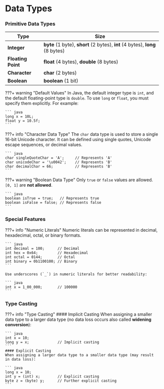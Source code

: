 # Data Types

### Primitive Data Types

| **Type**           | **Size**                                                                      |
|--------------------|-------------------------------------------------------------------------------|
| **Integer**        | **byte** (1 byte), **short** (2 bytes), **int** (4 bytes), **long** (8 bytes) |
| **Floating Point** | **float** (4 bytes), **double** (8 bytes)                                     |
| **Character**      | **char** (2 bytes)                                                            |
| **Boolean**        | **boolean** (1 bit)                                                           |

???+ warning "Default Values"
    In Java, the default integer type is `int`, and the default floating-point type is `double`. To use `long` or `float`, you must specify them explicitly. For example:

    ``` java
    long x = 10L;
    float y = 10.5f;
    ```

???+ info "Character Data Type"
    The `char` data type is used to store a single 16-bit Unicode character. It can be defined using single quotes, Unicode escape sequences, or decimal values.

    ``` java
    char singleQuoteChar = 'A';     // Represents 'A'
    char unicodeChar = '\u0042';    // Represents 'B'
    char decimalChar = 66;          // Represents 'B'
    ```

???+ warning "Boolean Data Type"
    Only `true` or `false` values are allowed. `[0, 1]` are **not allowed**.

    ``` java
    boolean isTrue = true;   // Represents true
    boolean isFalse = false; // Represents false
    ```

### Special Features

???+ info "Numeric Literals"
    Numeric literals can be represented in decimal, hexadecimal, octal, or binary formats.

    ``` java
    int decimal = 100;      // Decimal
    int hex = 0x64;         // Hexadecimal
    int octal = 0144;       // Octal 
    int binary = 0b1100100; // Binary
    ```

    Use underscores (`_`) in numeric literals for better readability:

    ``` java
    int x = 1_00_000;       // 100000
    ```

### Type Casting

???+ info "Type Casting"
    #### Implicit Casting
    When assigning a smaller data type to a larger data type (no data loss occurs also called **widening conversion**):

    ``` java
    int x = 10;
    long y = x;             // Implicit casting
    ```
    #### Explicit Casting
    When assigning a larger data type to a smaller data type (may result in data loss):

    ``` java
    long x = 10;
    int y = (int) x;        // Explicit casting
    byte z = (byte) y;      // Further explicit casting
    ```